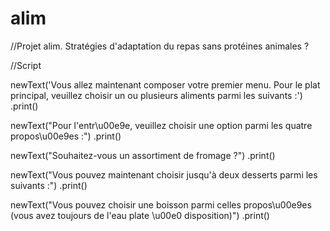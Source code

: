# alim
//Projet alim. Stratégies d'adaptation du repas sans protéines animales ?

//Script

newText('Vous allez maintenant composer votre premier menu. Pour le plat principal, veuillez choisir un ou plusieurs aliments parmi les suivants :')
    .print()
    
    
    
newText("Pour l'entr\u00e9e, veuillez choisir une option parmi les quatre propos\u00e9es :")
    .print()
    


newText("Souhaitez-vous un assortiment de fromage ?")
    .print()


newText("Vous pouvez maintenant choisir jusqu'à deux desserts parmi les suivants :")
    .print()


newText("Vous pouvez choisir une boisson parmi celles propos\u00e9es (vous avez toujours de l'eau plate \u00e0 disposition)")
    .print()






